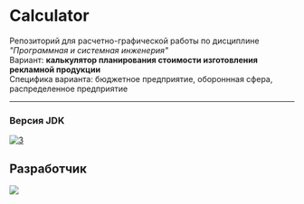 # Calculator
Репозиторий для расчетно-графической работы по дисциплине _"Программная и системная инженерия"_<br />
Вариант: <b>калькулятор планирования стоимости изготовления рекламной продукции</b><br />
Специфика варианта: бюджетное предприятие, обороннная сфера, распределенное предприятие
<hr>

### Версия JDK
[![3](https://img.shields.io/badge/java%20-11-orange)](https://www.oracle.com/cis/java/technologies/javase/jdk11-archive-downloads.html)

## Разработчик
<a href="https://github.com/Balandina-o/kyrsovaya2/graphs/contributors">
  <img src="https://contrib.rocks/image?repo=Balandina-o/Calculator" />
</a>
